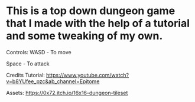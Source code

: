 # This is a top down dungeon game that I made with the help of a tutorial and some tweaking of my own.

Controls:
WASD - To move

Space - To attack

Credits
Tutorial: https://www.youtube.com/watch?v=b8YUfee_pzc&ab_channel=Epitome

Assets: https://0x72.itch.io/16x16-dungeon-tileset
